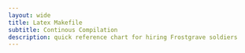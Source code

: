 ```yaml
---
layout: wide
title: Latex Makefile
subtitle: Continous Compilation
description: quick reference chart for hiring Frostgrave soldiers
---
```


<script src="https://gist.github.com/maciakl/df292e03553750a485a4.js"></script>

